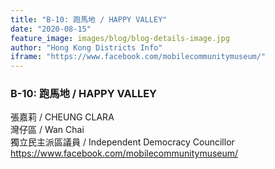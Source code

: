 ```yaml
---
title: "B-10: 跑馬地 / HAPPY VALLEY"
date: "2020-08-15"
feature_image: images/blog/blog-details-image.jpg
author: "Hong Kong Districts Info"
iframe: "https://www.facebook.com/mobilecommunitymuseum/"
---
```


### B-10: 跑馬地 / HAPPY VALLEY  
張嘉莉 / CHEUNG CLARA  
灣仔區 / Wan Chai  
獨立民主派區議員 / Independent Democracy Councillor  
https://www.facebook.com/mobilecommunitymuseum/

